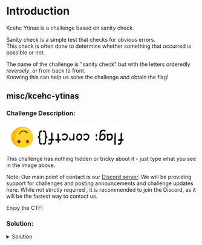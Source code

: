 # Introduction

Kcehc Ytinas is a challenge based on sanity check.

Sanity check is a simple test that checks for obvious errors.<br>
This check is often done to determine whether something that occurred is possible or not.

The name of the challenge is "sanity check" but with the letters orderedly _reversely_, or from back to front.<br>
Knowing this can help us solve the challenge and obtain the flag!

## misc/kcehc-ytinas

### Challenge Description:

![sanitycheck](../../assets/sanitycheck2022.png)

This challenge has nothing hidden or tricky about it - just type what you see in the image above.

Note: Our main point of contact is our [Discord server](https://discord.com/invite/4e8zemZe3y). We will be providing support for challenges and posting announcements and challenge updates here. While not strictly required , it is recommended to join the Discord, as it will be the fastest way to contact us.

Enjoy the CTF!

### Solution:

<details>

<summary>Solution</summary>

In order to pass the sanity check, you can directly do what the description says.

Recall that the name of the challenge is "sanity check" but reversed, so do the same by _reversing the image around the center point_.

That is just another way to say _rotate the image by 180°_.

<details>

<summary>Flag</summary>

![flag: corctf{}](../../assets/sanitycheck2022_reversed.png)

</details>

</details>